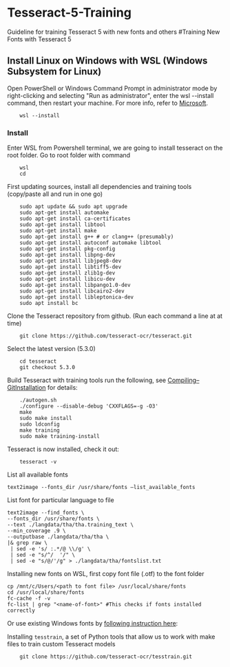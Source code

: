 # Tesseract-5-Training
Guideline for training Tesseract 5 with new fonts and others
#Training New Fonts with Tesseract 5
## Install Linux on Windows with WSL (Windows Subsystem for Linux)
Open PowerShell or Windows Command Prompt in administrator mode by right-clicking and selecting "Run as administrator", enter the wsl --install command, then restart your machine. For more info, refer to [Microsoft](https://learn.microsoft.com/en-us/windows/wsl/setup/environment#set-up-your-linux-username-and-password).

```
	wsl --install
```

### Install
Enter WSL from Powershell terminal, we are going to install tesseract on the root folder. Go to root folder with command

```
	wsl
	cd
```

First updating sources, install all dependencies and training tools (copy/paste all and run in one go)

```
	sudo apt update && sudo apt upgrade
	sudo apt-get install automake
	sudo apt-get install ca-certificates 
	sudo apt-get install libtool
	sudo apt-get install make
	sudo apt-get install g++ # or clang++ (presumably)
	sudo apt-get install autoconf automake libtool
	sudo apt-get install pkg-config
	sudo apt-get install libpng-dev
	sudo apt-get install libjpeg8-dev
	sudo apt-get install libtiff5-dev
	sudo apt-get install zlib1g-dev
	sudo apt-get install libicu-dev
	sudo apt-get install libpango1.0-dev
	sudo apt-get install libcairo2-dev
	sudo apt-get install libleptonica-dev
	sudo apt install bc

```

Clone the Tesseract repository from github. (Run each command a line at at time)

```
	git clone https://github.com/tesseract-ocr/tesseract.git

```

Select the latest version (5.3.0)

```
	cd tesseract
	git checkout 5.3.0
```

Build Tesseract with training tools run the following, see [Compiling–GitInstallation](https://tesseract-ocr.github.io/tessdoc/Compiling-%E2%80%93-GitInstallation.md) for details:

```
    ./autogen.sh
    ./configure --disable-debug 'CXXFLAGS=-g -O3'
    make
    sudo make install
    sudo ldconfig
    make training
    sudo make training-install    
```

Tesseract is now installed, check it out:

```
	tesseract -v
```

List all available fonts

```
text2image --fonts_dir /usr/share/fonts –list_available_fonts
```

List font for particular language to file

```
text2image --find_fonts \
--fonts_dir /usr/share/fonts \
--text ./langdata/tha/tha.training_text \
--min_coverage .9 \
--outputbase ./langdata/tha/tha \
|& grep raw \
 | sed -e 's/ :.*/@ \\/g' \
 | sed -e "s/^/  '/" \
 | sed -e "s/@/'/g" > ./langdata/tha/fontslist.txt
 ```

 Installing new fonts on WSL, first copy font file (.otf) to the font folder

 ```
 cp /mnt/c/Users/<path to font file> /usr/local/share/fonts
 cd /usr/local/share/fonts
 fc-cache -f -v
 fc-list | grep "<name-of-font>" #This checks if fonts installed correctly
 ```

Or use existing Windows fonts by [following instruction here](https://x410.dev/cookbook/wsl/sharing-windows-fonts-with-wsl/):


Installing ```tesstrain```, a set of Python tools that allow us to work with make files to train custom Tesseract models

```
	git clone https://github.com/tesseract-ocr/tesstrain.git
``` 





